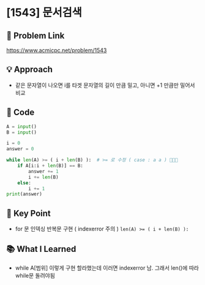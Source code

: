 # [1543] 문서검색

## 🔗 Problem Link  
https://www.acmicpc.net/problem/1543

## 💡 Approach  
- 같은 문자열이 나오면 i를 타겟 문자열의 길이 만큼 밀고, 아니면 +1 만큼만 밀어서 비교 

## 🧾 Code  
```python
A = input()
B = input()

i = 0 
answer = 0

while len(A) >= ( i + len(B) ):  # >= 로 수정 ( case : a a ) 🌟🌟🌟
    if A[i:i + len(B)] == B:
        answer += 1
        i += len(B)
    else:
        i += 1
print(answer)

```

## 🎯 Key Point  
- for 문 인덱싱 반복문 구현 ( indexerror 주의 ) `len(A) >= ( i + len(B) ):`

## 📚 What I Learned  
- while A[범위] 이렇게 구현 할라했는데 이러면 indexerror 남. 그래서 len()에 따라 while문 돌려야됨 